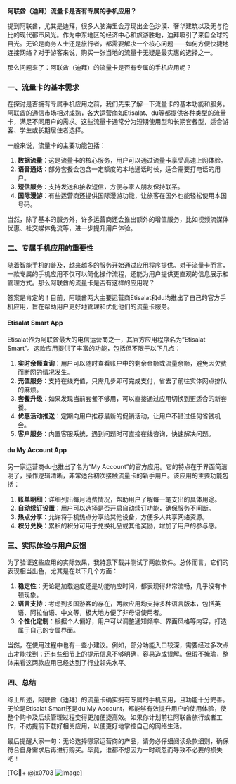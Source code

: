 **阿联酋（迪拜）流量卡是否有专属的手机应用？**

提到阿联酋，尤其是迪拜，很多人脑海里会浮现出金色沙漠、奢华建筑以及无与伦比的现代都市风光。作为中东地区的经济中心和旅游胜地，迪拜吸引了来自全球的目光。无论是商务人士还是旅行者，都需要解决一个核心问题——如何方便快捷地连接网络？对于游客来说，购买一张当地的流量卡无疑是最实惠的选择之一。

那么问题来了：阿联酋（迪拜）的流量卡是否有专属的手机应用呢？

### 一、流量卡的基本需求

在探讨是否拥有专属手机应用之前，我们先来了解一下流量卡的基本功能和服务。阿联酋的通信市场相对成熟，各大运营商如Etisalat、du等都提供各种类型的流量卡，满足不同用户的需求。这些流量卡通常分为短期使用型和长期套餐型，适合游客、学生或长期居住者选择。

一般来说，流量卡的主要功能包括：

1. **数据流量**：这是流量卡的核心服务，用户可以通过流量卡享受高速上网体验。
2. **语音通话**：部分套餐会包含一定额度的本地通话时长，适合需要打电话的用户。
3. **短信服务**：支持发送和接收短信，方便与家人朋友保持联系。
4. **国际漫游**：有些运营商还提供国际漫游功能，让旅客在国外也能轻松使用本国号码。

当然，除了基本的服务外，许多运营商还会推出额外的增值服务，比如视频流媒体优惠、社交媒体免流等，进一步提升用户体验。

### 二、专属手机应用的重要性

随着智能手机的普及，越来越多的服务开始通过应用程序提供。对于流量卡而言，一款专属的手机应用不仅可以简化操作流程，还能为用户提供更直观的信息展示和管理方式。那么阿联酋的流量卡是否有这样的应用呢？

答案是肯定的！目前，阿联酋两大主要运营商Etisalat和du均推出了自己的官方手机应用，旨在帮助用户更好地管理和优化他们的流量卡服务。

#### Etisalat Smart App

Etisalat作为阿联酋最大的电信运营商之一，其官方应用程序名为“Etisalat Smart”。这款应用提供了丰富的功能，包括但不限于以下几点：

1. **实时余额查询**：用户可以随时查看账户中的剩余金额或流量余额，避免因欠费而断网的情况发生。
2. **充值服务**：支持在线充值，只需几步即可完成支付，省去了前往实体网点排队的麻烦。
3. **套餐升级**：如果发现当前套餐不够用，可以直接通过应用切换到更适合的新套餐。
4. **优惠活动推送**：定期向用户推荐最新的促销活动，让用户不错过任何省钱机会。
5. **客户服务**：内置客服系统，遇到问题时可直接在线咨询，快速解决问题。

#### du My Account App

另一家运营商du也推出了名为“My Account”的官方应用。它的特点在于界面简洁明了，操作逻辑清晰，非常适合初次接触流量卡的新手用户。该应用的主要功能包括：

1. **账单明细**：详细列出每月消费情况，帮助用户了解每一笔支出的具体用途。
2. **自动续订设置**：用户可以选择是否开启自动续订功能，确保服务不间断。
3. **热点分享**：允许将手机热点分享给其他设备，方便多人共享网络资源。
4. **积分兑换**：累积的积分可用于兑换礼品或其他奖励，增加了用户的参与感。

### 三、实际体验与用户反馈

为了验证这些应用的实际效果，我特意下载并测试了两款软件。总体而言，它们的表现相当出色，尤其是在以下几个方面：

1. **稳定性**：无论是加载速度还是功能响应时间，都表现得非常流畅，几乎没有卡顿现象。
2. **语言支持**：考虑到多国游客的存在，两款应用均支持多种语言版本，包括英语、阿拉伯语、中文等，极大地方便了非母语使用者。
3. **个性化定制**：根据个人偏好，用户可以调整通知频率、界面风格等内容，打造属于自己的专属界面。

当然，在使用过程中也有一些小建议。例如，部分功能入口较深，需要经过多次点击才能找到；还有些细节上的提示信息不够明确，容易造成误解。但瑕不掩瑜，整体来看这两款应用已经达到了行业领先水平。

### 四、总结

综上所述，阿联酋（迪拜）的流量卡确实拥有专属的手机应用，且功能十分完善。无论是Etisalat Smart还是du My Account，都能够有效提升用户的使用体验，使整个购卡及后续管理过程变得更加便捷高效。如果你计划前往阿联酋旅行或者工作，不妨提前下载好相关应用，以便更好地掌控自己的网络生活。

最后提醒大家一句：无论选择哪家运营商的产品，请务必仔细阅读条款细则，确保符合自身需求后再进行购买。毕竟，谁都不想因为一时疏忽而导致不必要的损失吧！

[TG💪+ @jx0703 ![Image](https://github.com/user-attachments/assets/dbca1d08-cadb-493c-b0ec-ad6f7a83f270)]